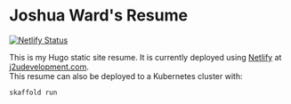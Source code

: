 # Joshua Ward's Resume

[![Netlify Status](https://api.netlify.com/api/v1/badges/f1ebad5e-8369-47a1-a86c-5e195cdef988/deploy-status)](https://app.netlify.com/sites/j2udevelopment/deploys)

This is my Hugo static site resume.  It is currently deployed using [Netlify](https://www.netlify.com/) at [j2udevelopment.com](https://www.j2udevelopment.com).  
  This resume can also be deployed to a Kubernetes cluster with:
```
skaffold run
```
